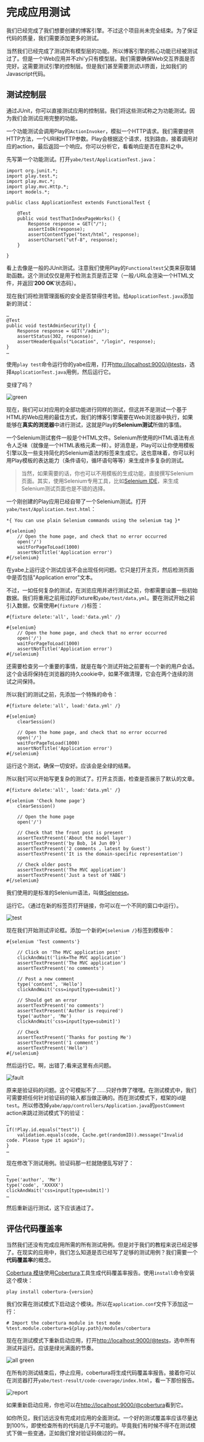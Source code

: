 # 完成应用测试

我们已经完成了我们想要创建的博客引擎。不过这个项目尚未完全结束。为了保证代码的质量，我们需要添加更多的测试。

当然我们已经完成了测试所有模型层的功能。所以博客引擎的核心功能已经被测试过了。但是一个Web应用并不zhi'y只有模型层。我们需要确保Web交互界面是否完好。这需要测试引擎的控制层。但是我们甚至需要测试UI界面，比如我们的Javascript代码。

## 测试控制层

通过JUnit，你可以直接测试应用的控制层。我们将这些测试称之为功能测试。因为我们会测试应用完整的功能。

一个功能测试会调用Play的`ActionInvoker`，模拟一个HTTP请求。我们需要提供HTTP方法，一个URI和HTTP参数。Play会根据这个请求，找到路由，接着调用对应的action，最后返回一个响应。你可以分析它，看看响应是否在意料之中。

先写第一个功能测试。打开`yabe/test/ApplicationTest.java`：

    import org.junit.*;
    import play.test.*;
    import play.mvc.*;
    import play.mvc.Http.*;
    import models.*;
     
    public class ApplicationTest extends FunctionalTest {
     
        @Test
        public void testThatIndexPageWorks() {
            Response response = GET("/");
            assertIsOk(response);
            assertContentType("text/html", response);
            assertCharset("utf-8", response);
        }
        
    }
    
看上去像是一般的JUnit测试。注意我们使用Play的`Functionaltest`父类来获取辅助函数。这个测试仅仅是用于检测主页是否正常（一般`/`URL会渲染一个HTML文件，并返回‘**200 OK**’状态码）。

现在我们将检测管理面板的安全是否禁得住考验。给`ApplicationTest.java`添加新的测试：

    …
    @Test
    public void testAdminSecurity() {
        Response response = GET("/admin");
        assertStatus(302, response);
        assertHeaderEquals("Location", "/login", response);
    }
    …
    
使用`play test`命令运行你的yabe应用，打开<http://localhost:9000/@tests>，选择`ApplicationTest.java`用例，然后运行它。

变绿了吗？

![green](image/guide10-1.png)

现在，我们可以对应用的全部功能进行同样的测试，但这并不是测试一个基于HTML的Web应用的最佳方式，我们的博客引擎需要在Web浏览器中执行，如果能够在**真实的浏览器**中进行测试，这就是Play的**Selenium测试**所做的事情。

一个Selenium测试套件一般是个HTML文件。Selenium所使用的HTML语法有点令人乏味（就像是一个HTML表格元素一样）。好消息是，Play可以让你使用模板引擎以及一些支持简化的Selenium语法的标签来生成它。这也意味着，你可以利用Play模板的表达能力（条件语句，循环语句等等）来生成许多复杂的测试。

> 当然，如果需要的话，你也可以不用模板的生成功能，直接撰写Selenium页面。其实，使用Selenium专用工具，比如[Selenium IDE](http://seleniumhq.org/projects/ide)，来生成Selenium测试页面也是不错的选择。

一个刚创建的Play应用已经自带了一个Selenium测试。打开`yabe/test/Application.test.html`：

    *{ You can use plain Selenium commands using the selenium tag }*
     
    #{selenium}
        // Open the home page, and check that no error occurred
        open('/')
        waitForPageToLoad(1000)
        assertNotTitle('Application error')
    #{/selenium}
    
在yabe上运行这个测试应该不会出现任何问题。它只是打开主页，然后检测页面中是否包括"Application error"文本。

不过，一如任何复杂的测试，在浏览应用并进行测试之前，你都需要设置一些初始数据。我们将重用之前用过的Fixture和`yabe/test/data,yml`。要在测试开始之前引入数据，仅需使用`#{fixture /}`标签：

    #{fixture delete:'all', load:'data.yml' /}
     
    #{selenium}
        // Open the home page, and check that no error occurred
        open('/')
        waitForPageToLoad(1000)
        assertNotTitle('Application error')
    #{/selenium}
    
还需要检查另一个重要的事情，就是在每个测试开始之前要有一个新的用户会话。这个会话将保持在浏览器的持久cookie中，如果不做清理，它会在两个连续的测试之间保持。

所以我们的测试之前，先添加一个特殊的命令：

    #{fixture delete:'all', load:'data.yml' /}
     
    #{selenium}
        clearSession()
     
        // Open the home page, and check that no error occurred
        open('/')
        waitForPageToLoad(1000)
        assertNotTitle('Application error')
    #{/selenium}

运行这个测试，确保一切安好。应该会是全绿的结果。

所以我们可以开始写更复杂的测试了。打开主页面，检查是否展示了默认的文章。

    #{fixture delete:'all', load:'data.yml' /}
     
    #{selenium 'Check home page'}
        clearSession()
     
        // Open the home page
        open('/')
     
        // Check that the front post is present
        assertTextPresent('About the model layer')
        assertTextPresent('by Bob, 14 Jun 09')
        assertTextPresent('2 comments , latest by Guest')
        assertTextPresent('It is the domain-specific representation')
     
        // Check older posts
        assertTextPresent('The MVC application')
        assertTextPresent('Just a test of YABE')
    #{/selenium}

我们使用的是标准的Selenium语法，叫做[Selenese](http://seleniumhq.org/docs/02_selenium_ide.html#selenium-commands-selenese)。

运行它。（通过在新的标签页打开链接，你可以在一个不同的窗口中运行）。

![test](image/guide10-3.png)

现在我们开始测试评论框。添加一个新的`#{selenium /}`标签到模板中：

    #{selenium 'Test comments'}
     
        // Click on 'The MVC application post'
        clickAndWait('link=The MVC application')
        assertTextPresent('The MVC application')
        assertTextPresent('no comments')
        
        // Post a new comment
        type('content', 'Hello')
        clickAndWait('css=input[type=submit]')
        
        // Should get an error
        assertTextPresent('no comments')
        assertTextPresent('Author is required')
        type('author', 'Me')
        clickAndWait('css=input[type=submit]')
        
        // Check
        assertTextPresent('Thanks for posting Me')
        assertTextPresent('1 comment')
        assertTextPresent('Hello')
    #{/selenium}
    
然后运行它。啊，出错了;看来这里有点问题。

![fault](image/guide10-3.png)

原来是验证码的问题。这个可模拟不了……只好作弊了嘿嘿。在测试模式中，我们可需要把任何针对验证码的输入都当做正确的。而在测试模式下，框架的id是`test`。所以修改掉`yabe/app/controllers/Application.java`的`postComment` action来跳过测试模式下的验证：

    …
    if(!Play.id.equals("test")) {
        validation.equals(code, Cache.get(randomID)).message("Invalid code. Please type it again");
    }
    …

现在修改下测试用例。验证码那一栏就随便乱写好了：

    …
    type('author', 'Me')
    type('code', 'XXXXX')
    clickAndWait('css=input[type=submit]')
    …
    
然后重新运行测试，这下应该通过了。

## 评估代码覆盖率

当然我们还没有完成应用所需的所有测试用例。但是对于我们的教程来说已经足够了。在现实的应用中，我们怎么知道是否已经写了足够的测试用例？我们需要一个**代码覆盖率**的概念。

[Cobertura 模块](http://www.playframework.org/modules/cobertura)使用[Cobertura](http://cobertura.sourceforge.net/)工具生成代码覆盖率报告。使用`install`命令安装这个模块：

    play install cobertura-{version}
    
我们仅需在测试模式下启动这个模块。所以在`application.conf`文件下添加这一行：

    # Import the cobertura module in test mode
    %test.module.cobertura=${play.path}/modules/cobertura
    
现在在测试模式下重新启动应用，打开<http://localhost:9000/@tests>，选中所有测试并运行。应该是绿光满面的节奏。

![all green](image/guide10-5.png)

在所有的测试结束后，停止应用，cobertura将生成代码覆盖率报告。接着你可以在浏览器打开`yabe/test-result/code-coverage/index.html`，看一下那份报告。

![report](image/guide10-4.png)

如果重新启动应用，你也可以在<http://localhost:9000/@cobertura>看到它。

如你所见，我们远远没有完成对应用的全面测试。一个好的测试覆盖率应该尽量达到100%，即使检查所有的代码是几乎不可能的。毕竟我们有时候不得不在测试模式下做一些变通，正如我们曾对验证码做过的一样。
